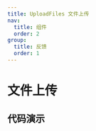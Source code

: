 ```yaml
---
title: UploadFiles 文件上传
nav:
  title: 组件
  order: 2
group:
  title: 反馈
  order: 1
---
```


# 文件上传

## 代码演示


<code src="./demo/basic.tsx"></code>
